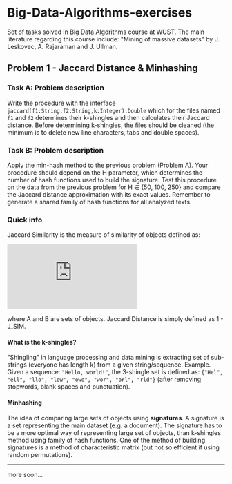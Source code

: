 # Big-Data-Algorithms-exercises
Set of tasks solved in Big Data Algorithms course at WUST. The main literature regarding this course include: "Mining of massive datasets" by J. Leskovec, A. Rajaraman and J. Ullman.

## Problem 1 - Jaccard Distance & Minhashing

### **Task A: Problem description**
Write the procedure with the interface `jaccard(f1:String,f2:String,k:Integer):Double` which for the files named `f1` and `f2` determines their k-shingles and then calculates their Jaccard distance. Before determining k-shingles, the files should be cleaned (the minimum is to delete new line characters, tabs and double spaces).

### **Task B: Problem description**
Apply the min-hash method to the previous problem (Problem A). Your procedure should depend on the H parameter, which determines the number of hash functions used to build the signature. Test this procedure on the data from the previous problem for H ∈ {50, 100, 250} and compare the Jaccard distance approximation with its exact values. Remember to generate a shared family of hash functions for all analyzed texts.

### **Quick info**
Jaccard Similarity is the measure of similarity of objects defined as:

![formula](https://latex.codecogs.com/svg.latex?J_%7Bsim%7D%20%3D%20%5Cfrac%7B%7CA%5Ccap%20B%7C%7D%7B%7CA%5Ccup%20B%7C%7D)

where A and B are sets of objects. Jaccard Distance is simply defined as 1 - J_SIM.

#### What is the **k-shingles**?
"Shingling" in language processing and data mining is extracting set of sub-strings (everyone has length k) from a given string/sequence. 
Example. Given a sequence: `"Hello, world!"`, the 3-shingle set is defined as: `{"Hel", "ell", "llo", "low", "owo", "wor", "orl", "rld"}` (after removing stopwords, blank spaces and punctuation).

#### Minhashing
The idea of comparing large sets of objects using **signatures**. A signature is a <smaller> set representing the main dataset (e.g. a document). The signature has to be a more optimal way of representing large set of objects, than k-shingles method using family of hash functions. One of the method of building signatures is a method of characteristic matrix (but not so efficient if using random permutations).
_____
more soon...

